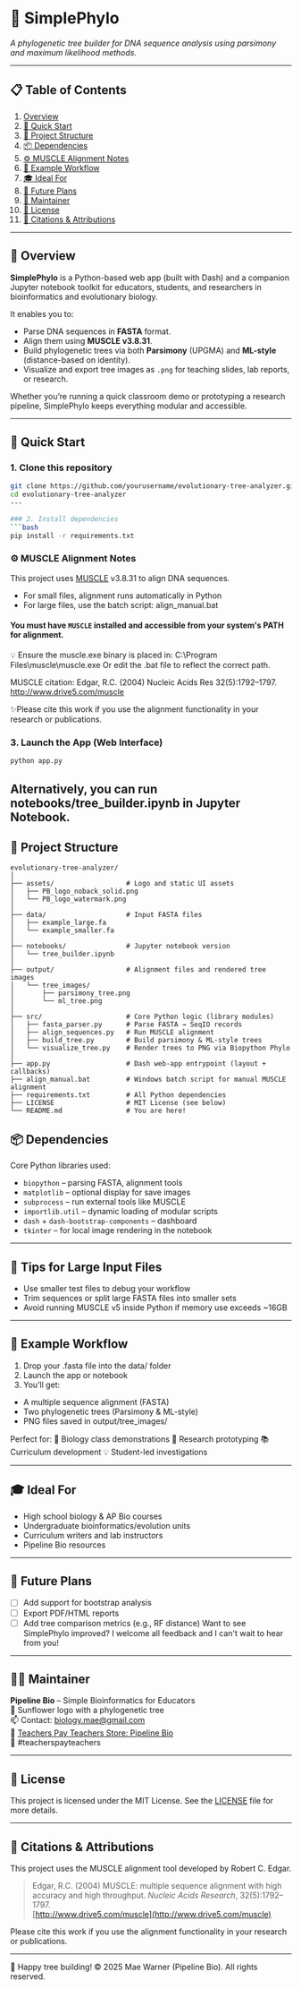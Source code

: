 # 🌿 SimplePhylo  
*A phylogenetic tree builder for DNA sequence analysis using parsimony and maximum likelihood methods.*

---

## 📋 Table of Contents
1. [Overview](#overview)  
2. [🚀 Quick Start](#quick-start)  
3. [📁 Project Structure](#project-structure)  
4. [📦 Dependencies](#dependencies)  
5. [⚙️ MUSCLE Alignment Notes](#muscle-alignment-notes)  
6. [🧪 Example Workflow](#example-workflow)  
7. [🎓 Ideal For](#ideal-for)  
8. [📅 Future Plans](#future-plans)  
9. [🧰 Maintainer](#maintainer)  
10. [📄 License](#license)  
11. [📜 Citations & Attributions](#citations--attributions)

---

## 🧐 Overview  
**SimplePhylo** is a Python-based web app (built with Dash) and a companion Jupyter notebook toolkit for educators, students, and researchers in bioinformatics and evolutionary biology.

It enables you to:
- Parse DNA sequences in **FASTA** format.  
- Align them using **MUSCLE v3.8.31**.  
- Build phylogenetic trees via both **Parsimony** (UPGMA) and **ML-style** (distance-based on identity).  
- Visualize and export tree images as `.png` for teaching slides, lab reports, or research.  

Whether you’re running a quick classroom demo or prototyping a research pipeline, SimplePhylo keeps everything modular and accessible.

---

## 🚀 Quick Start

### 1. Clone this repository
```bash
git clone https://github.com/yourusername/evolutionary-tree-analyzer.git
cd evolutionary-tree-analyzer
---

### 2. Install dependencies
```bash
pip install -r requirements.txt
```

### ⚙️ MUSCLE Alignment Notes

This project uses [MUSCLE](https://drive5.com/muscle/downloads_v3.htm) v3.8.31 to align DNA sequences.

- For small files, alignment runs automatically in Python
- For large files, use the batch script: align_manual.bat

#### You must have `MUSCLE` installed and accessible from your system's PATH for alignment.
💡 Ensure the muscle.exe binary is placed in:
C:\Program Files\muscle\muscle.exe
Or edit the .bat file to reflect the correct path.

MUSCLE citation:
Edgar, R.C. (2004) Nucleic Acids Res 32(5):1792–1797. http://www.drive5.com/muscle

✨Please cite this work if you use the alignment functionality in your research or publications.

### 3. Launch the App (Web Interface)
```bash
python app.py 
```
Alternatively, you can run notebooks/tree_builder.ipynb in Jupyter Notebook.
---

## 📁 Project Structure

```
evolutionary-tree-analyzer/
│
├── assets/                  # Logo and static UI assets
│   ├── PB_logo_noback_solid.png
│   └── PB_logo_watermark.png
│
├── data/                    # Input FASTA files
│   ├── example_large.fa
│   └── example_smaller.fa
│
├── notebooks/               # Jupyter notebook version
│   └── tree_builder.ipynb
│
├── output/                  # Alignment files and rendered tree images
│   └── tree_images/
│       ├── parsimony_tree.png
│       └── ml_tree.png
│
├── src/                     # Core Python logic (library modules)
│   ├── fasta_parser.py      # Parse FASTA → SeqIO records
│   ├── align_sequences.py   # Run MUSCLE alignment
│   ├── build_tree.py        # Build parsimony & ML-style trees
│   └── visualize_tree.py    # Render trees to PNG via Biopython Phylo
│
├── app.py                   # Dash web-app entrypoint (layout + callbacks)
├── align_manual.bat         # Windows batch script for manual MUSCLE alignment
├── requirements.txt         # All Python dependencies
├── LICENSE                  # MIT License (see below)
└── README.md                # You are here!

```

## 📦 Dependencies

Core Python libraries used:
- `biopython` – parsing FASTA, alignment tools
- `matplotlib` – optional display for save images
- `subprocess` – run external tools like MUSCLE
- `importlib.util` – dynamic loading of modular scripts
- `dash` + `dash-bootstrap-components` – dashboard
- `tkinter` – for local image rendering in the notebook

---

## 🧠 Tips for Large Input Files
   - Use smaller test files to debug your workflow
   - Trim sequences or split large FASTA files into smaller sets
   - Avoid running MUSCLE v5 inside Python if memory use exceeds ~16GB

---

## 🧪 Example Workflow
1. Drop your .fasta file into the data/ folder
2. Launch the app or notebook
3. You’ll get:
  - A multiple sequence alignment (FASTA)
  - Two phylogenetic trees (Parsimony & ML-style)
  - PNG files saved in output/tree_images/

Perfect for:
🧬 Biology class demonstrations
🧪 Research prototyping
📚 Curriculum development
💡 Student-led investigations

---

## 🎓 Ideal For
- High school biology & AP Bio courses
- Undergraduate bioinformatics/evolution units
- Curriculum writers and lab instructors
- Pipeline Bio resources  

---

## 🧰 Future Plans
  
- [ ] Add support for bootstrap analysis  
- [ ] Export PDF/HTML reports  
- [ ] Add tree comparison metrics (e.g., RF distance)
Want to see SimplePhylo improved? I welcome all feedback and I can't wait to hear from you!

---

## 👩‍💻 Maintainer

**Pipeline Bio** – Simple Bioinformatics for Educators  
🌻 Sunflower logo with a phylogenetic tree  
📫 Contact: biology.mae@gmail.com  
🛒 [Teachers Pay Teachers Store: Pipeline Bio](https://www.teacherspayteachers.com/store/pipeline-bio)  
📌 #teacherspayteachers  

---

## 📄 License

This project is licensed under the MIT License. See the [LICENSE](LICENSE) file for more details.

---

## 🧾 Citations & Attributions

This project uses the MUSCLE alignment tool developed by Robert C. Edgar.

> Edgar, R.C. (2004) MUSCLE: multiple sequence alignment with high accuracy and high throughput. *Nucleic Acids Research*, 32(5):1792–1797.  
> [http://www.drive5.com/muscle](http://www.drive5.com/muscle)

Please cite this work if you use the alignment functionality in your research or publications.

---

🧬 Happy tree building!
© 2025 Mae Warner (Pipeline Bio). All rights reserved.
